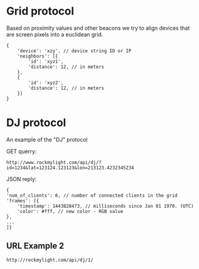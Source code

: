 
# Grid protocol

Based on proximity values and other beacons we try to align 
devices that are screen pixels into a euclidean grid.

```
{
	'device': 'xzy', // device string ID or IP
	'neighbors': [{
		'id': 'xyz1',
		'distance': 12, // in meters
	},
	{
		'id': 'xyz2',
		'distance': 12, // in meters
	}]
}

```


# DJ protocol

An example of the "DJ" protocol

GET querry:

`http://www.rockmylight.com/api/dj/?id=1234&lat=123124.123123&lon=213123.4232345234`


JSON reply:

```
{
'num_of_clients': 6, // number of connected clients in the grid
'frames': [{
	'timestamp': 1443828473, // milliseconds since Jan 01 1970. (UTC)
	'color': #fff, // new color - RGB value
},
...
]}

```

## URL Example 2

```
http://rockmylight.com/api/dj/1/
```
